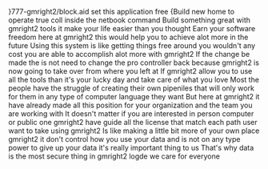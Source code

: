 }777-gmright2/block.aid set this application free
{Build new home to operate true coll inside the netbook command
  Build something great with gmright2 tools it make your life easier than you thought
Earn your software freedom here at gmright2 this would help you to achieve alot more in the future
 Using this system is like getting things free around you wouldn't any cost you are able to accomplish alot more with gmright2
If the change be made the is not need to change the pro controller back because gmright2 is now going to take over from where you left at
If gmright2 allow you to use all the tools than it's your lucky day and take care of what you love 
Most the people have the struggle of creating their own pipeniles that will only work for them in any type of computer language they want 
But here at gmright2 it have already made all this position for your organization and the team you are working with 
It doesn't matter if you are interested in person computer or public one gmright2 have guide all the license that match each path user want to take using gmright2
Is like making a little bit more of your own place  gmright2 it don't control how you use your data and is not on any type power to give up your data it's really important thing to us 
That's why data is the most secure thing in gmright2 logde  we care for everyone
